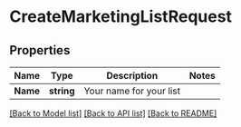 # CreateMarketingListRequest

## Properties

Name | Type | Description | Notes
------------ | ------------- | ------------- | -------------
**Name** | **string** | Your name for your list |

[[Back to Model list]](../README.md#documentation-for-models) [[Back to API list]](../README.md#documentation-for-api-endpoints) [[Back to README]](../README.md)


